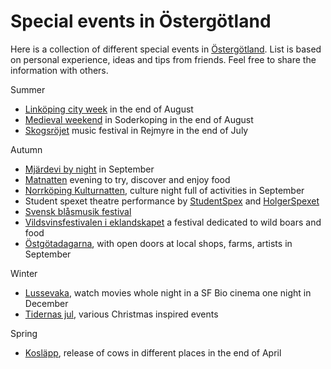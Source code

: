 Special events in Östergötland
==============================

Here is a collection of different special events in [Östergötland](https://en.wikipedia.org/wiki/%C3%96sterg%C3%B6tland). List is based on personal experience, ideas and tips from friends. Feel free to share the information with others.

Summer
* [Linköping city week](https://visitlinkoping.se/linkopingsstadsfest) in the end of August
* [Medieval weekend](http://www.gastabud.se/) in Soderkoping in the end of August
* [Skogsröjet](https://skogsrojet.se/) music festival in Rejmyre in the end of July

Autumn
* [Mjärdevi by night](https://mjardevi.se/event/science-park-by-night/) in September
* [Matnatten](https://matnatten.se/) evening to try, discover and enjoy food
* [Norrköping Kulturnatten](https://visit.norrkoping.se/se-och-gora/storre-evenemang/kulturnatten), culture night full of activities in September
* Student spexet theatre performance by [StudentSpex](https://www.studentspex.se/) and [HolgerSpexet](https://www.holgerspexet.se/)
* [Svensk blåsmusik festival](https://svenskblasmusik.se/)
* [Vildsvinsfestivalen i eklandskapet](https://eklandskapsgris.se/vildsvinsfestivalen/) a festival dedicated to wild boars and food
* [Östgötadagarna](https://www.ostgotadagarna.se/sv/), with open doors at local shops, farms, artists in September

Winter
* [Lussevaka](https://www.filmstaden.se/lussevaka/), watch movies whole night in a SF Bio cinema one night in December
* [Tidernas jul](https://gamlalinkoping.se/evenemang/tidernas-jul/), various Christmas inspired events

Spring
* [Kosläpp](https://www.arla.se/event-sponsring/koslapp/live/), release of cows in different places in the end of April
